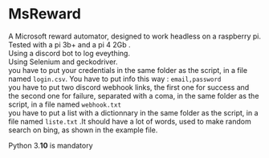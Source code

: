 #  MsReward


A Microsoft reward automator, designed to work headless on a raspberry pi. Tested with a pi 3b+ and a pi 4 2Gb .  
Using a discord bot to log eveything.  
Using Selenium and geckodriver.  
you have to put your credentials in the same folder as the script, in a file named `login.csv`. You have to put info this way : `email,password`   
you have to put two discord webhook links, the first one for success and the second one for failure, separated with a coma, in the same folder as the script, in a file named `webhook.txt`   
you have to put a list with a dictionnary in the same folder as the script, in a file named  `liste.txt`  .It should have a lot of words, used to make random search on bing, as shown in the example file.  

Python 3.**10** is mandatory

